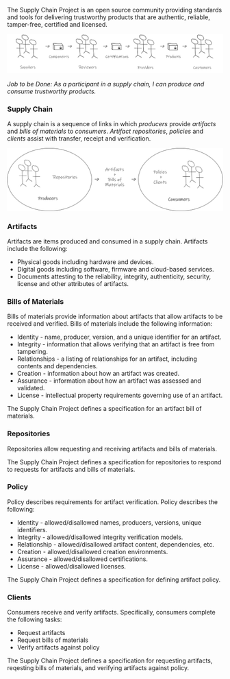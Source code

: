 The Supply Chain Project is an open source community providing standards and tools for delivering trustworthy products that are authentic, reliable, tamper-free, certified and licensed.

![Supply Chain Project Overview](SupplyChainProjectOverview.png)

_Job to be Done: As a participant in a supply chain, I can produce and consume trustworthy products._

### Supply Chain

A supply chain is a sequence of links in which _producers_ provide _artifacts_ and _bills of materials_ to _consumers_. _Artifact repositories_, _policies_ and _clients_ assist with transfer, receipt and verification.

![Supply Chain Project Concepts](SupplyChainProjectConcepts.png)

### Artifacts
Artifacts are items produced and consumed in a supply chain. Artifacts include the following:

* Physical goods including hardware and devices.
* Digital goods including software, firmware and cloud-based services.
* Documents attesting to the reliability, integrity, authenticity, security, license and other attributes of artifacts.

### Bills of Materials
Bills of materials provide information about artifacts that allow artifacts to be received and verified. Bills of materials include the following information:

* Identity - name, producer, version, and a unique identifier for an artifact.
* Integrity - information that allows verifying that an artifact is free from tampering.
* Relationships - a listing of relationships for an artifact, including contents and dependencies.
* Creation - information about how an artifact was created.
* Assurance - information about how an artifact was assessed and validated.
* License - intellectual property requirements governing use of an artifact.

The Supply Chain Project defines a specification for an artifact bill of materials.

### Repositories
Repositories allow requesting and receiving artifacts and bills of materials.

The Supply Chain Project defines a specification for repositories to respond to requests for artifacts and bills of materials.

### Policy

Policy describes requirements for artifact verification. Policy describes the following:

* Identity - allowed/disallowed names, producers, versions, unique identifiers.
* Integrity - allowed/disallowed integrity verification models.
* Relationship - allowed/disallowed artifact content, dependencies, etc.
* Creation - allowed/disallowed creation environments.
* Assurance - allowed/disallowed certifications.
* License - allowed/disallowed licenses.

The Supply Chain Project defines a specification for defining artifact policy.

### Clients

Consumers receive and verify artifacts. Specifically, consumers complete the following tasks:

* Request artifacts
* Request bills of materials
* Verify artifacts against policy

The Supply Chain Project defines a specification for requesting artifacts, reqesting bills of materials, and verifying artifacts against policy.
